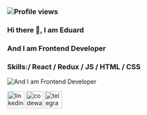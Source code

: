 ### ![Profile views](https://gpvc.arturio.dev/Eduard-Mychka)   
### Hi there 👋, I am Eduard   
### And I am Frontend Developer    
### Skills:/ **React** / Redux / JS / HTML / CSS
![And I am Frontend Developer](https://images.squarespace-cdn.com/content/v1/56cf664060b5e968036e98c3/1513115474316-D63ZWAQYOS952EP6JFZB/4a288251430915.58ee78a741ff4.jpg?format=2500w)

[<img src='https://cdn.jsdelivr.net/npm/simple-icons@3.0.1/icons/linkedin.svg' alt='linkedin' height='40'>](https://www.linkedin.com/in/https://www.linkedin.com/in/eduard-mychka-3055851a4//)
[<img src='https://cdn.jsdelivr.net/npm/simple-icons@3.0.1/icons/codewars.svg' alt='codewars' height='40'>](https://www.codewars.com/users/Eduard-Mychka)
[<img src='https://cdn.jsdelivr.net/npm/simple-icons@3.0.1/icons/telegram.svg' alt='telegram' height='40'>](https://t.me/edkowich)
